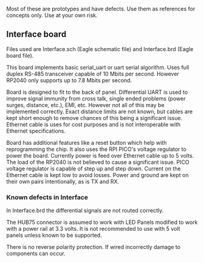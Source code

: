 Most of these are prototypes and have defects. Use them as references for concepts only. Use at your own risk.

## Interface board
Files used are Interface.sch (Eagle schematic file) and Interface.brd (Eagle board file).

This board implements basic serial_uart or uart serial algorithm. Uses full duplex RS-485 transceiver capable of 10 Mbits per second. However RP2040 only supports up to 7.8 Mbits per second. 

Board is designed to fit to the back of panel. Differential UART is used to improve signal immunity from cross talk, single ended problems (power surges, distance, etc.), EMI, etc. However not all of this may be implemented correctly. Exact distance limits are not known, but cables are kept short enough to remove chances of this being a significant issue. Ethernet cable is uses for cost purposes and is not interoperable with Ethernet specifications.

Board has additional features like a reset button which help with reprogramming the chip. It also uses the RPI PICO's voltage regulator to power the board. Currently power is feed over Ethernet cable up to 5 volts. The load of the RP2040 is not believed to cause a significant issue. PICO voltage regulator is capable of step up and step down. Current on the Ethernet cable is kept low to avoid losses. Power and ground are kept on their own pairs intentionally, as is TX and RX.

### Known defects in Interface
In Interface.brd the differential signals are not routed correctly.

The HUB75 connector is assumed to work with LED Panels modified to work with a power rail at 3.3 volts. It is not recommended to use with 5 volt panels unless known to be supported. 

There is no reverse polarity protection. If wired incorrectly damage to components can occur.
